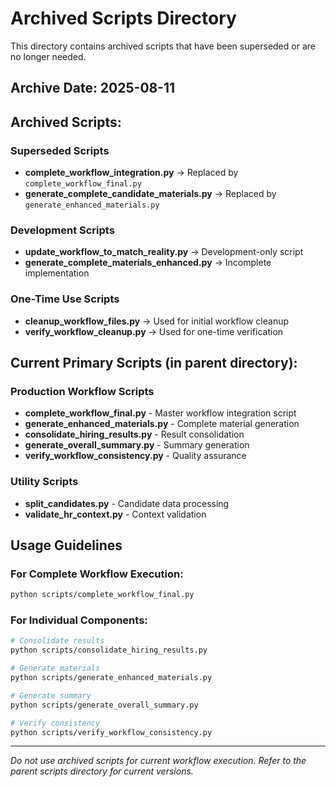 # Archived Scripts Directory

This directory contains archived scripts that have been superseded or are no longer needed.

## Archive Date: 2025-08-11

## Archived Scripts:

### Superseded Scripts
- **complete_workflow_integration.py** → Replaced by `complete_workflow_final.py`
- **generate_complete_candidate_materials.py** → Replaced by `generate_enhanced_materials.py`

### Development Scripts
- **update_workflow_to_match_reality.py** → Development-only script
- **generate_complete_materials_enhanced.py** → Incomplete implementation

### One-Time Use Scripts
- **cleanup_workflow_files.py** → Used for initial workflow cleanup
- **verify_workflow_cleanup.py** → Used for one-time verification

## Current Primary Scripts (in parent directory):

### Production Workflow Scripts
- **complete_workflow_final.py** - Master workflow integration script
- **generate_enhanced_materials.py** - Complete material generation
- **consolidate_hiring_results.py** - Result consolidation
- **generate_overall_summary.py** - Summary generation
- **verify_workflow_consistency.py** - Quality assurance

### Utility Scripts
- **split_candidates.py** - Candidate data processing
- **validate_hr_context.py** - Context validation

## Usage Guidelines

### For Complete Workflow Execution:
```bash
python scripts/complete_workflow_final.py
```

### For Individual Components:
```bash
# Consolidate results
python scripts/consolidate_hiring_results.py

# Generate materials
python scripts/generate_enhanced_materials.py

# Generate summary
python scripts/generate_overall_summary.py

# Verify consistency
python scripts/verify_workflow_consistency.py
```

---
*Do not use archived scripts for current workflow execution.*
*Refer to the parent scripts directory for current versions.*
